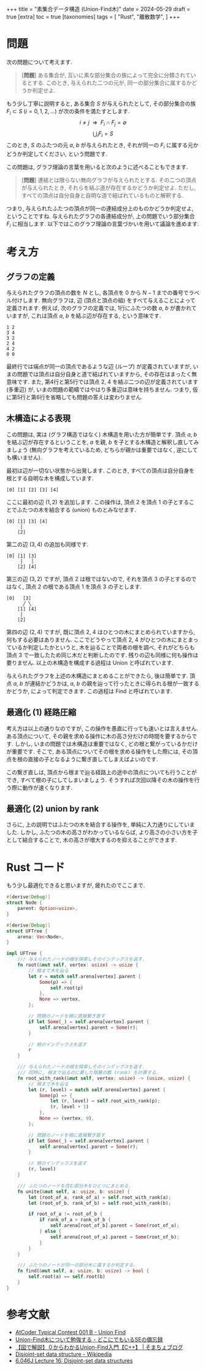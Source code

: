 +++
title = "素集合データ構造 (Union-Find木)"
date = 2024-05-29
draft = true
[extra]
toc = true
[taxonomies]
tags = [ "Rust", "離散数学", ]
+++

# 問題

次の問題について考えます.

> [__問題__] ある集合が, 互いに素な部分集合の族によって完全に分類されているとする.
> このとき, 与えられた二つの元が, 同一の部分集合に属するかどうか判定せよ.

もう少し丁寧に説明すると, ある集合 $S$ が与えられたとして, 
その部分集合の族 $F_i \subset S$ ($i = 0, 1, 2, ...$) が次の条件を満たすとします.
$$i \neq j \ \ \Rightarrow \ \ F_i \cap F_j = \emptyset$$
$$\bigcup_i F_i = S$$
このとき, $S$ のふたつの元 $a$, $b$ が与えられたとき, 
それが同一の $F_i$ に属する元かどうか判定してください, という問題です.

この問題は, グラフ理論の言葉を用いると次のように述べることもできます.

> [__問題__] 連結とは限らない無向グラフが与えられたとする.
> その二つの頂点が与えられたとき, それらを結ぶ道が存在するかどうか判定せよ.
> ただし, すべての頂点は自分自身と自明な道で結ばれているものと解釈する.

つまり, 与えられたふたつの頂点が同一の連結成分上のものかどうか判定せよ, ということですね.
与えられたグラフの各連結成分が, 上の問題でいう部分集合 $F_i$ に相当します.
以下ではこのグラフ理論の言葉づかいを用いて議論を進めます.


# 考え方

## グラフの定義

与えられたグラフの頂点の数を $N$ とし, 
各頂点を $0$ から $N - 1$ までの番号でラベル付けします.
無向グラフは, 辺 (頂点と頂点の組) をすべて与えることによって定義されます.
例えば, 次のグラフの定義では, 1行にふたつの数 $a$, $b$ が書かれていますが,
これは頂点 $a$, $b$ を結ぶ辺が存在する, という意味です.

```
1 2
3 4
3 2
2 4
4 2
0 0
```

最終行では端点が同一の頂点であるような辺 (ループ) が定義されていますが, 
いまの問題では頂点は自分自身と道で結ばれていますから, その存在はまったく無意味です.
また, 第4行と第5行では頂点 2, 4 を結ぶ二つの辺が定義されています (多重辺) が,
いまの問題の範疇ではやはり多重辺は意味を持ちません.
つまり, 仮に第5行と第6行を省略しても問題の答えは変わりません.


## 木構造による表現

この問題は, 実は (グラフ構造ではなく) 木構造を用いた方が簡単です.
頂点 $a$, $b$ を結ぶ辺が存在するということを, $a$ を親, $b$ を子とする木構造と解釈し直してみましょう
(無向グラフを考えているため, どちらが親かは重要ではなく, 逆にしても構いません).

最初は辺が一切ない状態から出発します. 
このとき, すべての頂点は自分自身を根とする自明な木を構成しています.

```
[0] [1] [2] [3] [4]
```

ここに最初の辺 $(1, 2)$ を追加します. 
この操作は, 頂点 $2$ を頂点 $1$ の子とすることでふたつの木を結合する (union) ものとみなせます.

```
[0] [1] [3] [4]
     │ 
    [2]
```

第二の辺 $(3, 4)$ の追加も同様です.

```
[0] [1] [3]
     │   │
    [2] [4]
```


第三の辺 $(3, 2)$ ですが, 頂点 $2$ は根ではないので, 
それを頂点 $3$ の子とするのではなく, 頂点 $2$ の根である頂点 $1$ を頂点 $3$ の子とします.

```
[0]   [3]
      ╱ ╲
    [1] [4]
     │
    [2]
```

第四の辺 $(2, 4)$ ですが, 既に頂点 $2$, $4$ はひとつの木にまとめられていますから, 何もする必要はありません.
ここでどうやって頂点 $2$, $4$ がひとつの木にまとまっているか判定したかというと,
木を辿ることで両者の根を調べ, それがどちらも頂点 $3$ で一致したため同じ木だと判断したのです.
残りの辺も同様に何も操作は要りません.
以上の木構造を構成する過程は Union と呼ばれています.

与えられたグラフを上述の木構造にまとめることができたら, 後は簡単です.
頂点 $a$, $b$ が連結かどうかは, $a$, $b$ の親を辿って行ったときに得られる根が一致するかどうか, 
によって判定できます.
この過程は Find と呼ばれています.


## 最適化 (1) 経路圧縮

考え方は以上の通りなのですが, この操作を愚直に行っても速いとは言えません.
ある頂点について, その親を求める操作に木の高さ分だけの時間を要するからです.
しかし, いまの問題では木構造は重要ではなく, どの根と繋がっているかだけが重要です.
そこで, ある頂点についてその根を求める操作をした際には, 
その頂点を根の直接の子となるように繋ぎ直してしまえばよいのです.

この繋ぎ直しは, 頂点から根まで辿る経路上の途中の頂点についても行うことができ,
すべて根の子にしてしまいましょう.
そうすれば次回以降その木の操作を行う際に動作が速くなります.


## 最適化 (2) union by rank

さらに, 上の説明ではふたつの木を結合する操作を, 単純に入力通りにしていました.
しかし, ふたつの木の高さがわかっているならば, より高さの小さい方を子として結合することで,
木の高さが増大するのを抑えることができます.


# Rust コード

もう少し最適化できると思いますが, 疲れたのでここまで.

```rust
#[derive(Debug)]
struct Node {
    parent: Option<usize>,
}

#[derive(Debug)]
struct UFTree {
    arena: Vec<Node>,
}

impl UFTree {
    /// 与えられたノードの根を探索しそのインデックスを返す.
    fn root(&mut self, vertex: usize) -> usize {
        // 根まで木を辿る
        let r = match self.arena[vertex].parent {
            Some(p) => {
                self.root(p)
            },
            None => vertex,
        };

        // 問題のノードを根に直接繋ぎ直す
        if let Some(_) = self.arena[vertex].parent {
            self.arena[vertex].parent = Some(r);
        }

        // 根のインデックスを返す
        r
    }

    /// 与えられたノードの根を探索しそのインデックスを返す.
    /// 同時に, 根まで辿るのに要した階層の数 (rank) を計算する.
    fn root_with_rank(&mut self, vertex: usize) -> (usize, usize) {
        // 根まで木を辿る
        let (r, level) = match self.arena[vertex].parent {
            Some(p) => {
                let (r, level) = self.root_with_rank(p);
                (r, level + 1)
            },
            None => (vertex, 0),
        };

        // 問題のノードを根に直接繋ぎ直す
        if let Some(_) = self.arena[vertex].parent {
            self.arena[vertex].parent = Some(r);
        }

        // 根のインデックスを返す
        (r, level)
    }

    /// ふたつのノードを含む部分木をひとつにまとめる.
    fn unite(&mut self, a: usize, b: usize) {
        let (root_of_a, rank_of_a) = self.root_with_rank(a);
        let (root_of_b, rank_of_b) = self.root_with_rank(b);

        if root_of_a != root_of_b {
            if rank_of_a > rank_of_b {
                self.arena[root_of_b].parent = Some(root_of_a);
            } else {
                self.arena[root_of_a].parent = Some(root_of_b);
            }
        }
    }

    /// ふたつのノードが同一の部分木に属するか判定する.
    fn find(&mut self, a: usize, b: usize) -> bool {
        self.root(a) == self.root(b)
    }
}
```


# 参考文献

* [AtCoder Typical Contest 001 B - Union Find](https://atcoder.jp/contests/atc001/tasks/unionfind_a)
* [Union-Find木について勉強する - どこにでもいるSEの備忘録](https://www.nogawanogawa.work/entry/union_find)
* [【図で解説】０からわかるUnion-Find入門【C++】 | そまちょブログ](https://somachob.com/union-find/)
* [Disjoint-set data structure - Wikipedia](https://en.wikipedia.org/wiki/Disjoint-set_data_structure)
* [6.046J Lecture 16: Disjoint-set data structures](https://ocw.mit.edu/courses/6-046j-design-and-analysis-of-algorithms-spring-2012/dbbca5218779336114dcd3b3195e7783_MIT6_046JS12_lec16.pdf)

